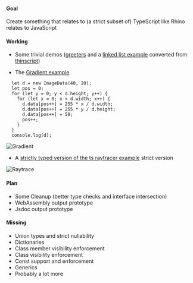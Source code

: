 
#### Goal

Create something that relates to (a strict subset of) TypeScript like Rhino relates to JavaScript

#### Working

- Some trivial demos ([greeters](https://github.com/stefanhaustein/typo/blob/master/src/main/resources/greeter2.ts) and a [linked list example](https://github.com/stefanhaustein/typo/blob/master/src/main/resources/thindemo.thin) converted from [thinscript](https://github.com/evanw/thinscript))

- The [Gradient example](https://github.com/stefanhaustein/typo/blob/master/src/main/resources/gradient.ts)
```
  let d = new ImageData(40, 20);
  let pos = 0;
  for (let y = 0; y < d.height; y++) {
    for (let x = 0; x < d.width; x++) {
      d.data[pos++] = 255 * x / d.width;
      d.data[pos++] = 255 * y / d.height;
      d.data[pos++] = 50;
      pos++;
    }
  }
  console.log(d);
```
![Gradient](http://i.imgur.com/4iC0tS2.png)

- A [strictly typed version of the ts raytracer example](https://github.com/stefanhaustein/typo/blob/master/src/main/resources/raytracer.ts) strict version

![Raytrace](http://i.imgur.com/q16umjd.png)


#### Plan

- Some Cleanup (better type checks and interface intersection)
- WebAssembly output prototype
- Jsdoc output prototype

#### Missing

- Union types and strict nullability
- Dictionaries
- Class member visibility enforcement
- Class visibility enforcement
- Const support and enforcement 
- Generics
- Probably a lot more
